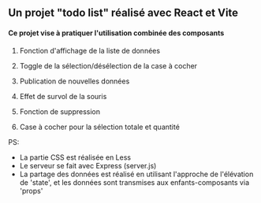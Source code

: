 ## Un projet "todo list" réalisé avec React et Vite

#### Ce projet vise à pratiquer l'utilisation combinée des composants

1. Fonction d'affichage de la liste de données

2. Toggle de la sélection/désélection de la case à cocher

3. Publication de nouvelles données

4. Effet de survol de la souris

5. Fonction de suppression

6. Case à cocher pour la sélection totale et quantité

PS: 
- La partie CSS est réalisée en Less
- Le serveur se fait avec Express (server.js)
- La partage des données est réalisé en utilisant l'approche de l'élévation de 'state', et les données sont transmises aux enfants-composants via 'props'